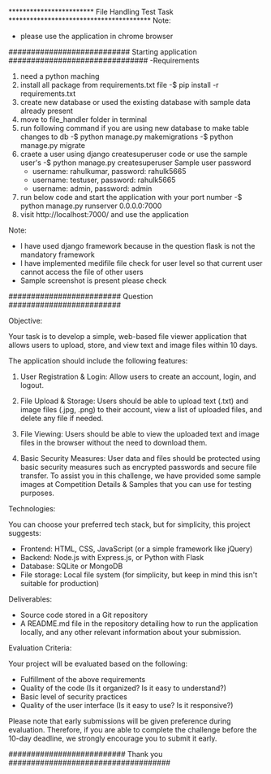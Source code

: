 ************************ File Handling Test Task ****************************************
Note:
- please use the application in chrome browser

########################### Starting application ############################### 
-Requirements
1) need a python maching
2) install all package from requirements.txt file 
    -$ pip install -r requirements.txt
3) create new database or used the existing database with sample data already present
4) move to file_handler folder in terminal
5) run following command if you are using new database to make table changes to db
    -$ python manage.py makemigrations
    -$ python manage.py migrate
6) craete a user using django createsuperuser code or use the sample user's
    -$ python manage.py createsuperuser
    Sample user password
    - username: rahulkumar, password: rahulk5665
    - username: testuser, password: rahulk5665
    - username: admin, password: admin
7) run below code and start the application with your port number
    -$ python manage.py runserver 0.0.0.0:7000
8) visit http://localhost:7000/ and use the application

Note: 
- I have used django framework because in the question flask is not the mandatory framework
- I have implemented medifile file check for user level so that current user cannot access the file of other users
- Sample screenshot is present please check

######################### Question #########################

Objective:

Your task is to develop a simple, web-based file viewer application that allows users to upload, store, and view text and image files within 10 days.

The application should include the following features:

1. User Registration & Login: Allow users to create an account, login, and logout.

2. File Upload & Storage: Users should be able to upload text (.txt) and image files (.jpg, .png) to their account, view a list of uploaded files, and delete any file if needed.

3. File Viewing: Users should be able to view the uploaded text and image files in the browser without the need to download them.

4. Basic Security Measures: User data and files should be protected using basic security measures such as encrypted passwords and secure file transfer.
To assist you in this challenge, we have provided some sample images at Competition Details & Samples that you can use for testing purposes.

Technologies:

You can choose your preferred tech stack, but for simplicity, this project suggests:

- Frontend: HTML, CSS, JavaScript (or a simple framework like jQuery)
- Backend: Node.js with Express.js, or Python with Flask
- Database: SQLite or MongoDB
- File storage: Local file system (for simplicity, but keep in mind this isn't suitable for production)

Deliverables:

- Source code stored in a Git repository
- A README.md file in the repository detailing how to run the application locally, and any other relevant information about your submission.

Evaluation Criteria:

Your project will be evaluated based on the following:

- Fulfillment of the above requirements
- Quality of the code (Is it organized? Is it easy to understand?)
- Basic level of security practices
- Quality of the user interface (Is it easy to use? Is it responsive?)

Please note that early submissions will be given preference during evaluation. Therefore, if you are able to complete the challenge before the 10-day deadline, we strongly encourage you to submit it early.

########################## Thank you ####################################